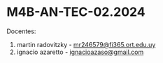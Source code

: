 # M4B-AN-TEC-02.2024

Docentes:

1. martin radovitzky - mr246579@fi365.ort.edu.uy
2. ignacio azaretto - ignacioazaso@gmail.com
